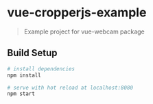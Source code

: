 # vue-cropperjs-example

> Example project for vue-webcam package

## Build Setup

``` bash
# install dependencies
npm install

# serve with hot reload at localhost:8080
npm start
```

